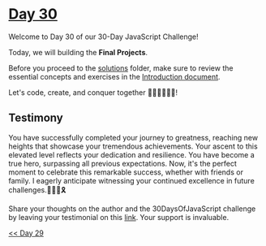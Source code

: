 # [Day 30](https://github.com/Muhtoyyib/30-DAY-JAVASCRIPT/blob/main/Day30/day30.md)

Welcome to Day 30 of our 30-Day JavaScript Challenge! 

Today, we will building the **Final Projects**.

Before you proceed to the [solutions](solutions-day30/) folder, make sure to review the essential concepts and exercises in the [Introduction document](https://github.com/Asabeneh/30-Days-Of-JavaScript/blob/master/30_Day_Mini_project_final/30_day_mini_project_final.md).

Let's code, create, and conquer together 👨🏻‍💻🚀💪🏻!

## Testimony
You have successfully completed your journey to greatness, reaching new heights that showcase your tremendous achievements. Your ascent to this elevated level reflects your dedication and resilience. You have become a true hero, surpassing all previous expectations. Now, it's the perfect moment to celebrate this remarkable success, whether with friends or family. I eagerly anticipate witnessing your continued excellence in future challenges.🥳🥇🚀🎗️

Share your thoughts on the author and the 30DaysOfJavaScript challenge by leaving your testimonial on this [link](https://twitter.com/devtoheeb). Your support is invaluable.

[<< Day 29](https://github.com/Muhtoyyib/30-DAY-JAVASCRIPT/blob/main/Day29/day29.md) 
